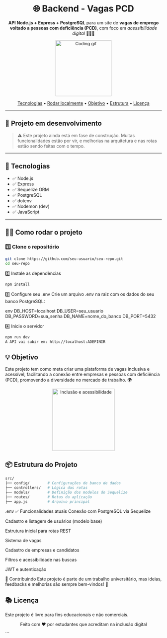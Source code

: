 <h1 align="center">
  🌐 Backend - Vagas PCD
</h1>

<p align="center">
  <strong>API Node.js + Express + PostgreSQL</strong> para um site de <strong>vagas de emprego voltado a pessoas com deficiência (PCD)</strong>, com foco em <em>acessibilidade digital</em> 🧑‍🦽💼
</p>

<p align="center">
  <img src="https://media.giphy.com/media/v1.Y2lkPTc5MGI3NjExNG5kbmYzZGFrbWZtaG5ydnBlZTI2NjM4b3lmcXRlZDFscjZsaTg4ZiZlcD12MV9naWZzX3NlYXJjaCZjdD1n/HkLZT8Jd7bqc8/giphy.gif" height="180" alt="Coding gif" />
</p>

<p align="center">
  <a href="#-tecnologias">Tecnologias</a> • 
  <a href="#-como-rodar-o-projeto">Rodar localmente</a> • 
  <a href="#-objetivo">Objetivo</a> • 
  <a href="#-estrutura">Estrutura</a> • 
  <a href="#-licença">Licença</a>
</p>

---

## 🚀 Projeto em desenvolvimento

> ⚠️ Este projeto ainda está em fase de construção. Muitas funcionalidades estão por vir, e melhorias na arquitetura e nas rotas estão sendo feitas com o tempo.

---

## 🧠 Tecnologias

<div align="left">

- ✅ Node.js
- ✅ Express
- ✅ Sequelize ORM
- ✅ PostgreSQL
- ✅ dotenv
- ✅ Nodemon (dev)
- ✅ JavaScript

</div>

---

## 🧑‍💻 Como rodar o projeto

### 1️⃣ Clone o repositório

```bash
git clone https://github.com/seu-usuario/seu-repo.git
cd seu-repo
```

2️⃣ Instale as dependências
```bash
npm install
```

3️⃣ Configure seu .env
Crie um arquivo .env na raiz com os dados do seu banco PostgreSQL:

env
DB_HOST=localhost
DB_USER=seu_usuario
DB_PASSWORD=sua_senha
DB_NAME=nome_do_banco
DB_PORT=5432


4️⃣ Inicie o servidor
```bash
npm run dev
A API vai subir em: http://localhost:ADEFINIR
```

## 💡 Objetivo
Este projeto tem como meta criar uma plataforma de vagas inclusiva e acessível, facilitando a conexão entre empresas e pessoas com deficiência (PCD), promovendo a diversidade no mercado de trabalho. 🌍

<p align="center"> <img src="https://cdn.dribbble.com/users/1520866/screenshots/16328897/media/9bfb0e470db4bc4b2609f8df4e3ff0e2.gif" height="200" alt="Inclusão e acessibilidade"> </p>

## 📦 Estrutura do Projeto
```bash
src/
├── config/        # Configurações de banco de dados
├── controllers/   # Lógica das rotas
├── models/        # Definição dos modelos do Sequelize
├── routes/        # Rotas da aplicação
├── app.js         # Arquivo principal
```

.env
✅ Funcionalidades atuais
 Conexão com PostgreSQL via Sequelize

 Cadastro e listagem de usuários (modelo base)

 Estrutura inicial para rotas REST

 Sistema de vagas

 Cadastro de empresas e candidatos

 Filtros e acessibilidade nas buscas

 JWT e autenticação

🤝 Contribuindo
Este projeto é parte de um trabalho universitário, mas ideias, feedbacks e melhorias são sempre bem-vindos! 💬

## 📚 Licença
Este projeto é livre para fins educacionais e não comerciais.

<p align="center"> Feito com ❤️ por estudantes que acreditam na inclusão digital </p> ```